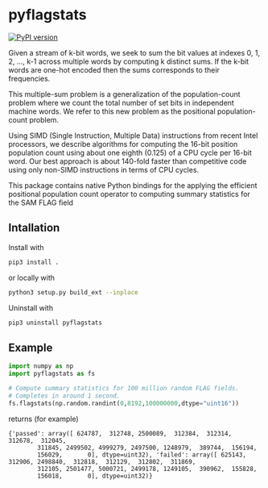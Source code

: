 # pyflagstats

[![PyPI version](https://badge.fury.io/py/pyflagstats.svg)](https://badge.fury.io/py/pyflagstats)

Given a stream of k-bit words, we seek to sum the bit values at indexes 0, 1, 2,
..., k-1 across multiple words by computing k distinct sums. If the k-bit words
are one-hot encoded then the sums corresponds to their frequencies.

This multiple-sum problem is a generalization of the population-count problem
where we count the total number of set bits in independent machine words. We
refer to this new problem as the positional population-count problem.

Using SIMD (Single Instruction, Multiple Data) instructions from recent Intel
processors, we describe algorithms for computing the 16-bit position population
count using about one eighth (0.125) of a CPU cycle per 16-bit word. Our best
approach is about 140-fold faster than competitive code using only non-SIMD
instructions in terms of CPU cycles.

This package contains native Python bindings for the applying the efficient
positional population count operator to computing summary statistics for the SAM
FLAG field

## Intallation

Install with
```bash
pip3 install .
```

or locally with
```bash
python3 setup.py build_ext --inplace
```

Uninstall with
```bash
pip3 uninstall pyflagstats
```

## Example

```python
import numpy as np
import pyflagstats as fs

# Compute summary statistics for 100 million random FLAG fields.
# Completes in around 1 second.
fs.flagstats(np.random.randint(0,8192,100000000,dtype="uint16"))
```

returns (for example)

```
{'passed': array([ 624787,  312748, 2500089,  312384,  312314,  312678,  312045,
        311845, 2499502, 4999279, 2497500, 1248979,  389744,  156194,
        156029,       0], dtype=uint32), 'failed': array([ 625143,  312906, 2498840,  312818,  312129,  312802,  311869,
        312105, 2501477, 5000721, 2499178, 1249105,  390962,  155828,
        156018,       0], dtype=uint32)}
```